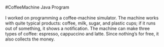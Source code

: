 #CoffeeMachine Java Program
<br>
     <br> I worked on programming a coffee-machine simulator. The machine works with quite typical products: coffee, milk, sugar, and plastic cups; if it runs out of something, it shows a notification. The machine can make three types of coffee: espresso, cappuccino and latte. Since nothing’s for free, it also collects the money.
